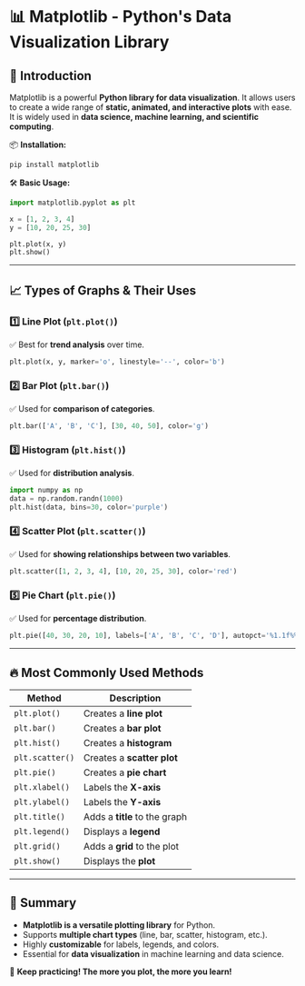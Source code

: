# 📊 Matplotlib - Python's Data Visualization Library

## 📌 Introduction

Matplotlib is a powerful **Python library for data visualization**. It allows users to create a wide range of **static, animated, and interactive plots** with ease. It is widely used in **data science, machine learning, and scientific computing**.

📦 **Installation:**

```bash
pip install matplotlib
```

🛠 **Basic Usage:**

```python
import matplotlib.pyplot as plt

x = [1, 2, 3, 4]
y = [10, 20, 25, 30]

plt.plot(x, y)
plt.show()
```

---

## 📈 Types of Graphs & Their Uses

### 1️⃣ **Line Plot** (`plt.plot()`)

✅ Best for **trend analysis** over time.

```python
plt.plot(x, y, marker='o', linestyle='--', color='b')
```

### 2️⃣ **Bar Plot** (`plt.bar()`)

✅ Used for **comparison of categories**.

```python
plt.bar(['A', 'B', 'C'], [30, 40, 50], color='g')
```

### 3️⃣ **Histogram** (`plt.hist()`)

✅ Used for **distribution analysis**.

```python
import numpy as np
data = np.random.randn(1000)
plt.hist(data, bins=30, color='purple')
```

### 4️⃣ **Scatter Plot** (`plt.scatter()`)

✅ Used for **showing relationships between two variables**.

```python
plt.scatter([1, 2, 3, 4], [10, 20, 25, 30], color='red')
```

### 5️⃣ **Pie Chart** (`plt.pie()`)

✅ Used for **percentage distribution**.

```python
plt.pie([40, 30, 20, 10], labels=['A', 'B', 'C', 'D'], autopct='%1.1f%%')
```

---

## 🔥 Most Commonly Used Methods

| Method          | Description                   |
| --------------- | ----------------------------- |
| `plt.plot()`    | Creates a **line plot**       |
| `plt.bar()`     | Creates a **bar plot**        |
| `plt.hist()`    | Creates a **histogram**       |
| `plt.scatter()` | Creates a **scatter plot**    |
| `plt.pie()`     | Creates a **pie chart**       |
| `plt.xlabel()`  | Labels the **X-axis**         |
| `plt.ylabel()`  | Labels the **Y-axis**         |
| `plt.title()`   | Adds a **title** to the graph |
| `plt.legend()`  | Displays a **legend**         |
| `plt.grid()`    | Adds a **grid** to the plot   |
| `plt.show()`    | Displays the **plot**         |

---

## 🎯 Summary

- **Matplotlib is a versatile plotting library** for Python.
- Supports **multiple chart types** (line, bar, scatter, histogram, etc.).
- Highly **customizable** for labels, legends, and colors.
- Essential for **data visualization** in machine learning and data science.

🚀 **Keep practicing! The more you plot, the more you learn!**
